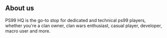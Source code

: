 ## About us
PS99 HQ is the go-to stop for dedicated and technical ps99 players, whether you're a clan owner, clan wars enthusiast, casual player, developer, macro user and more.
